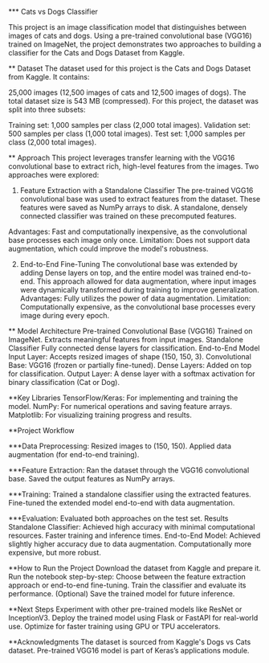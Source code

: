 *** Cats vs Dogs Classifier

This project is an image classification model that distinguishes between images of cats and dogs. Using a pre-trained convolutional base (VGG16) trained on ImageNet, the project demonstrates two approaches to building a classifier for the Cats and Dogs Dataset from Kaggle.

** Dataset
The dataset used for this project is the Cats and Dogs Dataset from Kaggle. It contains:

25,000 images (12,500 images of cats and 12,500 images of dogs).
The total dataset size is 543 MB (compressed).
For this project, the dataset was split into three subsets:

Training set: 1,000 samples per class (2,000 total images).
Validation set: 500 samples per class (1,000 total images).
Test set: 1,000 samples per class (2,000 total images).

** Approach
This project leverages transfer learning with the VGG16 convolutional base to extract rich, high-level features from the images. Two approaches were explored:

1. Feature Extraction with a Standalone Classifier
The pre-trained VGG16 convolutional base was used to extract features from the dataset.
These features were saved as NumPy arrays to disk.
A standalone, densely connected classifier was trained on these precomputed features.

Advantages:
Fast and computationally inexpensive, as the convolutional base processes each image only once.
Limitation:
Does not support data augmentation, which could improve the model's robustness.

2. End-to-End Fine-Tuning
The convolutional base was extended by adding Dense layers on top, and the entire model was trained end-to-end.
This approach allowed for data augmentation, where input images were dynamically transformed during training to improve generalization.
Advantages:
Fully utilizes the power of data augmentation.
Limitation:
Computationally expensive, as the convolutional base processes every image during every epoch.

** Model Architecture
Pre-trained Convolutional Base (VGG16)
Trained on ImageNet.
Extracts meaningful features from input images.
Standalone Classifier
Fully connected dense layers for classification.
End-to-End Model
Input Layer: Accepts resized images of shape (150, 150, 3).
Convolutional Base: VGG16 (frozen or partially fine-tuned).
Dense Layers: Added on top for classification.
Output Layer: A dense layer with a softmax activation for binary classification (Cat or Dog).

**Key Libraries
TensorFlow/Keras: For implementing and training the model.
NumPy: For numerical operations and saving feature arrays.
Matplotlib: For visualizing training progress and results.

**Project Workflow

***Data Preprocessing:
Resized images to (150, 150).
Applied data augmentation (for end-to-end training).

***Feature Extraction:
Ran the dataset through the VGG16 convolutional base.
Saved the output features as NumPy arrays.

***Training:
Trained a standalone classifier using the extracted features.
Fine-tuned the extended model end-to-end with data augmentation.

***Evaluation:
Evaluated both approaches on the test set.
Results
Standalone Classifier:
Achieved high accuracy with minimal computational resources.
Faster training and inference times.
End-to-End Model:
Achieved slightly higher accuracy due to data augmentation.
Computationally more expensive, but more robust.


**How to Run the Project
Download the dataset from Kaggle and prepare it.
Run the notebook step-by-step:
Choose between the feature extraction approach or end-to-end fine-tuning.
Train the classifier and evaluate its performance.
(Optional) Save the trained model for future inference.

**Next Steps
Experiment with other pre-trained models like ResNet or InceptionV3.
Deploy the trained model using Flask or FastAPI for real-world use.
Optimize for faster training using GPU or TPU accelerators.

**Acknowledgments
The dataset is sourced from Kaggle's Dogs vs Cats dataset.
Pre-trained VGG16 model is part of Keras’s applications module.
